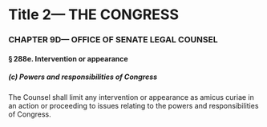 
# Title 2— THE CONGRESS
### CHAPTER 9D— OFFICE OF SENATE LEGAL COUNSEL
#### § 288e. Intervention or appearance
##### (c) Powers and responsibilities of Congress

The Counsel shall limit any intervention or appearance as amicus curiae in an action or proceeding to issues relating to the powers and responsibilities of Congress.
